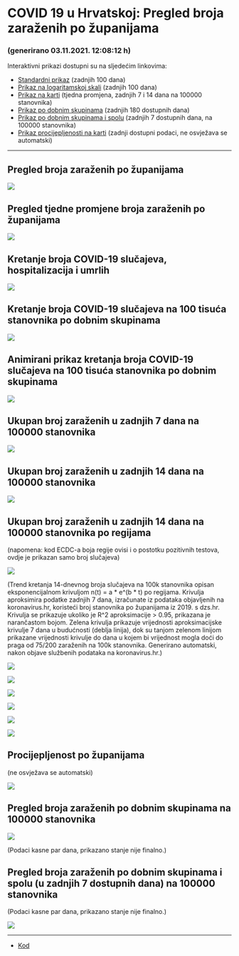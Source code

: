 # COVID 19 u Hrvatskoj: Pregled broja zaraženih po županijama

### (generirano 03.11.2021. 12:08:12 h)

Interaktivni prikazi dostupni su na sljedećim linkovima:

- [Standardni prikaz](html/index.html) (zadnjih 100 dana)
- [Prikaz na logaritamskoj skali](html/index_log.html) (zadnjih 100 dana)
- [Prikaz na karti](html/index_map.html) (tjedna promjena, zadnjih 7 i 14 dana na 100000 stanovnika)
- [Prikaz po dobnim skupinama](html/index_per_age.html) (zadnjih 180 dostupnih dana)
- [Prikaz po dobnim skupinama i spolu](html/index_pyramid.html) (zadnjih 7 dostupnih dana, na 100000 stanovnika)
- [Prikaz procijepljenosti na karti](html/index_vaccination.html) (zadnji dostupni podaci, ne osvježava se automatski)

-----

## Pregled broja zaraženih po županijama

![](img/2021_11_01_line_plots.png)

## Pregled tjedne promjene broja zaraženih po županijama

![](img/2021_11_01_map.png)

## Kretanje broja COVID-19 slučajeva, hospitalizacija i umrlih

![](img/2021_11_01_cases_hospitalisations_deaths.png)

## Kretanje broja COVID-19 slučajeva na 100 tisuća stanovnika po dobnim skupinama

![](img/2021_11_01_cases_per_age_group_lines.png)

## Animirani prikaz kretanja broja COVID-19 slučajeva na 100 tisuća stanovnika po dobnim skupinama

![](img/2021_10_31anim_aug_1200.gif)

## Ukupan broj zaraženih u zadnjih 7 dana na 100000 stanovnika

![](img/2021_11_01_map_7_day_per_100k.png)

## Ukupan broj zaraženih u zadnjih 14 dana na 100000 stanovnika

![](img/2021_11_01_map_14_day_per_100k.png)

## Ukupan broj zaraženih u zadnjih 14 dana na 100000 stanovnika po regijama

(napomena: kod ECDC-a boja regije ovisi i o postotku pozitivnih testova, ovdje je prikazan samo broj slučajeva)

![](img/2021_11_01_map_14_day_per_100k_region.png)

(Trend kretanja 14-dnevnog broja slučajeva na 100k stanovnika opisan eksponencijalnom krivuljom n(t) = a * e^(b * t) po regijama. Krivulja aproksimira podatke zadnjih 7 dana, izračunate iz podataka objavljenih na koronavirus.hr, koristeći broj stanovnika po županijama iz 2019. s dzs.hr. Krivulja se prikazuje ukoliko je R^2 aproksimacije > 0.95, prikazana je narančastom bojom. Zelena krivulja prikazuje vrijednosti aproksimacijske krivulje 7 dana u budućnosti (deblja linija), dok su tanjom zelenom linijom prikazane vrijednosti krivulje do dana u kojem bi vrijednost mogla doći do praga od 75/200 zaraženih na 100k stanovnika. Generirano automatski, nakon objave službenih podataka na koronavirus.hr.)

![](img/2021_11_01_current_Jadranska_Hrvatska.png)

![](img/2021_11_01_current_Panonska_Hrvatska.png)

![](img/2021_11_01_current_Grad_Zagreb.png)

![](img/2021_11_01_current_Sjeverna_Hrvatska.png)

![](img/2021_11_01_current_Republika_Hrvatska.png)

![](img/2021_11_01_cases_hospitalisations_deaths_Republika_Hrvatska.png)

## Procijepljenost po županijama

(ne osvježava se automatski)

![](img/2021_11_01_vaccination.png)

## Pregled broja zaraženih po dobnim skupinama na 100000 stanovnika

![](img/2021_11_01_per_age_group.png)

(Podaci kasne par dana, prikazano stanje nije finalno.)

## Pregled broja zaraženih po dobnim skupinama i spolu (u zadnjih 7 dostupnih dana) na 100000 stanovnika

(Podaci kasne par dana, prikazano stanje nije finalno.)

![](img/2021_11_01_pyramid.png)

-----

- [Kod](https://github.com/ppalasek/covid_plots_croatia)

